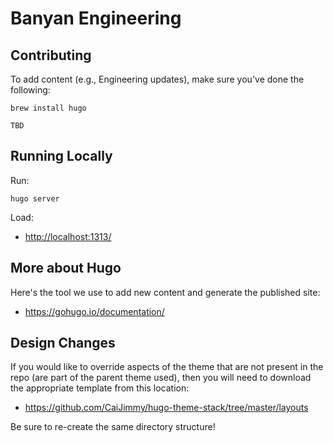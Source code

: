 # Banyan Engineering

## Contributing

To add content (e.g., Engineering updates), make sure you've done the following:

```shell
brew install hugo
```

```shell
TBD
```

## Running Locally

Run:

```shell
hugo server
```

Load:

* <http://localhost:1313/>

## More about Hugo

Here's the tool we use to add new content and generate the published site:

* <https://gohugo.io/documentation/>

## Design Changes

If you would like to override aspects of the theme that are not present in the repo (are part of the parent theme used), then you will need to download the appropriate template from this location:

* <https://github.com/CaiJimmy/hugo-theme-stack/tree/master/layouts>

Be sure to re-create the same directory structure!
